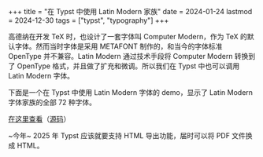 +++
title = "在 Typst 中使用 Latin Modern 家族"
date = 2024-01-24
lastmod = 2024-12-30
tags = ["typst", "typography"]
+++

高德纳在开发 TeX 时，也设计了一套字体叫 Computer Modern，作为 TeX 的默认字体。然而当时字体是采用 METAFONT 制作的，和当今的字体标准 OpenType 并不兼容。Latin Modern 通过技术手段将 Computer Modern 转换到了 OpenType 格式，并且做了扩充和微调。所以我们在 Typst 中也可以调用 Latin Modern 字体。

<!--more-->

下面是一个在 Typst 中使用 Latin Modern 字体的 demo，显示了 Latin Modern 字体家族的全部 72 种字体。

[在这里查看](./lm.pdf)（[源码](./lm.typ)）

~今年~ 2025 年 Typst 应该就要支持 HTML 导出功能，届时可以将 PDF 文件换成 HTML。

